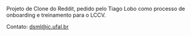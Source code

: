 Projeto de Clone do Reddit, pedido pelo Tiago Lobo como processo de onboarding e treinamento para o LCCV.

Contato: dsml@ic.ufal.br
